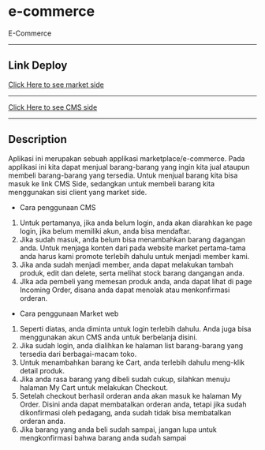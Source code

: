 # e-commerce

E-Commerce

---

## Link Deploy

[Click Here to see market side](https://toko-gunpla-marketplace.firebaseapp.com)

---

[Click Here to see CMS side](https://toko-gunpla-cms.firebaseapp.com)

---

## Description

Aplikasi ini merupakan sebuah applikasi marketplace/e-commerce. Pada applikasi ini kita dapat menjual barang-barang yang ingin kita jual ataupun membeli barang-barang yang tersedia. Untuk menjual barang kita bisa masuk ke link CMS Side, sedangkan untuk membeli barang kita menggunakan sisi client yang market side.

-   Cara penggunaan CMS

1. Untuk pertamanya, jika anda belum login, anda akan diarahkan ke page login, jika belum memiliki akun, anda bisa mendaftar.
2. Jika sudah masuk, anda belum bisa menambahkan barang dagangan anda. Untuk menjaga konten dari pada website market pertama-tama anda harus kami promote terlebih dahulu untuk menjadi member kami.
3. Jika anda sudah menjadi member, anda dapat melakukan tambah produk, edit dan delete, serta melihat stock barang dangangan anda.
4. JIka ada pembeli yang memesan produk anda, anda dapat lihat di page Incoming Order, disana anda dapat menolak atau menkonfirmasi orderan.

-   Cara penggunaan Market web

1. Seperti diatas, anda diminta untuk login terlebih dahulu. Anda juga bisa menggunakan akun CMS anda untuk berbelanja disini.
2. Jika sudah login, anda dialihkan ke halaman list barang-barang yang tersedia dari berbagai-macam toko.
3. Untuk menambahkan barang ke Cart, anda terlebih dahulu meng-klik detail produk.
4. Jika anda rasa barang yang dibeli sudah cukup, silahkan menuju halaman My Cart untuk melakukan Checkout.
5. Setelah checkout berhasil orderan anda akan masuk ke halaman My Order. Disini anda dapat membatalkan orderan anda, tetapi jika sudah dikonfirmasi oleh pedagang, anda sudah tidak bisa membatalkan orderan anda.
6. Jika barang yang anda beli sudah sampai, jangan lupa untuk mengkonfirmasi bahwa barang anda sudah sampai
